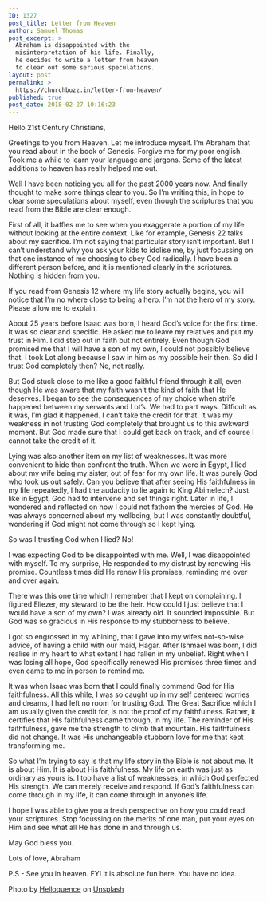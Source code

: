 ```yaml
---
ID: 1327
post_title: Letter from Heaven
author: Samuel Thomas
post_excerpt: >
  Abraham is disappointed with the
  misinterpretation of his life. Finally,
  he decides to write a letter from heaven
  to clear out some serious speculations.
layout: post
permalink: >
  https://churchbuzz.in/letter-from-heaven/
published: true
post_date: 2018-02-27 10:16:23
---
```

Hello 21st Century Christians,

Greetings to you from Heaven. Let me introduce myself. I’m Abraham that you read about in the book of Genesis. Forgive me for my poor english. Took me a while to learn your language and jargons. Some of the latest additions to heaven has really helped me out.

Well I have been noticing you all for the past 2000 years now. And finally thought to make some things clear to you. So I’m writing this, in hope to clear some speculations about myself, even though the scriptures that you read from the Bible are clear enough.

First of all, it baffles me to see when you exaggerate a portion of my life without looking at the entire context. Like for example, Genesis 22 talks about my sacrifice. I’m not saying that particular story isn’t important. But I can’t understand why you ask your kids to idolise me, by just focussing on that one instance of me choosing to obey God radically. I have been a different person before, and it is mentioned clearly in the scriptures. Nothing is hidden from you.

If you read from Genesis 12 where my life story actually begins, you will notice that I’m no where close to being a hero. I’m not the hero of my story. Please allow me to explain.

About 25 years before Isaac was born, I heard God’s voice for the first time. It was so clear and specific. He asked me to leave my relatives and put my trust in Him. I did step out in faith but not entirely. Even though God promised me that I will have a son of my own, I could not possibly believe that. I took Lot along because I saw in him as my possible heir then. So did I trust God completely then? No, not really.

But God stuck close to me like a good faithful friend through it all, even though He was aware that my faith wasn’t the kind of faith that He deserves. I began to see the consequences of my choice when strife happened between my servants and Lot’s. We had to part ways. Difficult as it was, I’m glad it happened. I can’t take the credit for that. It was my weakness in not trusting God completely that brought us to this awkward moment. But God made sure that I could get back on track, and of course I cannot take the credit of it.

Lying was also another item on my list of weaknesses. It was more convenient to hide than confront the truth. When we were in Egypt, I lied about my wife being my sister, out of fear for my own life. It was purely God who took us out safely. Can you believe that after seeing His faithfulness in my life repeatedly, I had the audacity to lie again to King Abimelech? Just like in Egypt, God had to intervene and set things right. Later in life, I wondered and reflected on how I could not fathom the mercies of God. He was always concerned about my wellbeing, but I was constantly doubtful, wondering if God might not come through so I kept lying.

So was I trusting God when I lied? No!

I was expecting God to be disappointed with me. Well, I was disappointed with myself. To my surprise, He responded to my distrust by renewing His promise. Countless times did He renew His promises, reminding me over and over again.

There was this one time which I remember that I kept on complaining. I figured Eliezer, my steward to be the heir. How could I just believe that I would have a son of my own? I was already old. It sounded impossible. But God was so gracious in His response to my stubborness to believe.

I got so engrossed in my whining, that I gave into my wife’s not-so-wise advice, of having a child with our maid, Hagar. After Ishmael was born, I did realise in my heart to what extent I had fallen in my unbelief. Right when I was losing all hope, God specifically renewed His promises three times and even came to me in person to remind me.

It was when Isaac was born that I could finally commend God for His faithfulness. All this while, I was so caught up in my self centered worries and dreams, I had left no room for trusting God. The Great Sacrifice which I am usually given the credit for, is not the proof of my faithfulness. Rather, it certifies that His faithfulness came through, in my life. The reminder of His faithfulness, gave me the strength to climb that mountain. His faithfulness did not change. It was His unchangeable stubborn love for me that kept transforming me.

So what I’m trying to say is that my life story in the Bible is not about me. It is about Him. It is about His faithfulness. My life on earth was just as ordinary as yours is. I too have a list of weaknesses, in which God perfected His strength. We can merely receive and respond. If God’s faithfulness can come through in my life, it can come through in anyone’s life.

I hope I was able to give you a fresh perspective on how you could read your scriptures. Stop focussing on the merits of one man, put your eyes on Him and see what all He has done in and through us.

May God bless you.

Lots of love,
Abraham

P.S - See you in heaven. FYI it is absolute fun here. You have no idea.


Photo by <a href="https://unsplash.com/photos/OQMZwNd3ThU?utm_source=unsplash&amp;utm_medium=referral&amp;utm_content=creditCopyText">Helloquence</a> on <a href="https://unsplash.com/search/photos/letter?utm_source=unsplash&amp;utm_medium=referral&amp;utm_content=creditCopyText">Unsplash</a>